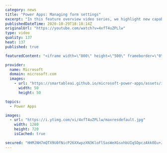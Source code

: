 ```yaml
---
category: news
title: "Power Apps: Managing form settings"
excerpt: "In this feature overview video series, we highlight new capabilities included in the latest update to Microsoft Power Apps.  Improvements to Microsoft Power Apps for managing form settings and events allow users to set various features on a form in the new modern designer.   Get the most out of Power"
publishedDateTime: 2020-10-29T18:18:14Z
originalUrl: "https://youtube.com/watch?v=4xfT4uZPLlw"
type: video
quality: 137
heat: 137
published: true

featuredContent: "<iframe width=\"800\" height=\"500\" frameborder=\"0\" src=\"https://www.youtube.com/embed/4xfT4uZPLlw\" allow=\"accelerometer; autoplay; encrypted-media; gyroscope; picture-in-picture\" allowfullscreen></iframe>"

provider:
  name: Microsoft
  domain: microsoft.com
  images:
    - url: "https://smartableai.github.io/microsoft-power-apps/assets/images/organizations/microsoft.com-50x50.jpg"
      width: 50
      height: 50

topics:
  - Power Apps

images:
  - url: "https://i.ytimg.com/vi/4xfT4uZPLlw/maxresdefault.jpg"
    width: 1280
    height: 720
    isCached: true

secured: "HHMJNH7mQTX9U0fNicP26XXwpzXN3KloFlSasWeXGsxhbUIq5DpczAkk0Eu+Jj3vzUuzF1EvAz416OaZVlwwP9x0f7Z9qOCv8qLXiX3bAy7V5cJSBc2aQFI5FbPNHAREsqOSIoJL2TITafanceW04q8XTzHgeRbneItHyhwXvMEpGkXARTFMlXzvMnVxQ6mKREK/w1fSZLbHXlAkKjP2krFI/3JAFaSs3qmcPGnLEgZsYjJJLJccMCpTh8ef4dY8Gx/eQzjjl3YsadXNVGscyQLgwrEEoWuHqfBu0RlTqGmbcrpCfa1aNDElZIZaPvnjjUW+YDl00mytmq+eXFxeDSuoOX4pQ3SkGVdAKB5MgP+f63WVJ+pSx/kUcJMge/0nd8t664wdWMVCU24bxGaxbwS4Tm5U+A98LgritiVDV8zDxccTbDHN7AqCXbs8FgmV;qn0sUAL4wDgQQyP9ip+M8w=="
---
```


